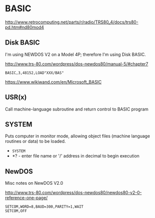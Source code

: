# BASIC

http://www.retrocomputing.net/parts/r/radio/TRS80_4/docs/trs80-pd.htm#nd80mod4

## Disk BASIC
I'm using NEWDOS V2 on a Model 4P; therefore I'm using Disk BASIC.

http://www.trs-80.com/wordpress/dos-newdos80/manual-5/#chapter7

```BASIC,3,48152,LOAD"XXX/BAS"```

https://www.wikiwand.com/en/Microsoft_BASIC


## USR(x)
Call machine-language subroutine and return control to BASIC program


## SYSTEM
Puts computer in monitor mode, allowing object files (machine language routines or data) to be loaded.
* ```SYSTEM```
* *? - enter file name or '/' address in decimal to begin execution


## NewDOS
Misc notes on NewDOS V2.0

http://www.trs-80.com/wordpress/dos-newdos80/newdos80-v2-0-reference-one-page/

```
SETCOM,WORD=8,BAUD=300,PARITY=1,WAIT
SETCOM,OFF
```
